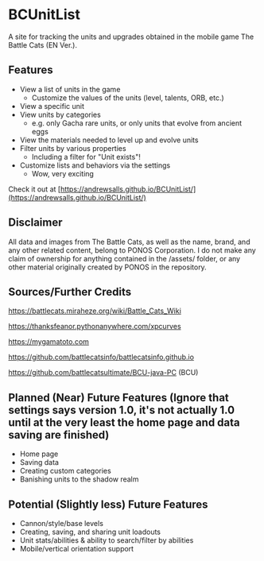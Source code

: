 # BCUnitList
A site for tracking the units and upgrades obtained in the mobile game The Battle Cats (EN Ver.).

## Features
- View a list of units in the game
  - Customize the values of the units (level, talents, ORB, etc.)
- View a specific unit
- View units by categories
  - e.g. only Gacha rare units, or only units that evolve from ancient eggs
- View the materials needed to level up and evolve units
- Filter units by various properties
  - Including a filter for "Unit exists"!
- Customize lists and behaviors via the settings
  - Wow, very exciting

Check it out at [https://andrewsalls.github.io/BCUnitList/](https://andrewsalls.github.io/BCUnitList/)

## Disclaimer
All data and images from The Battle Cats, as well as the name, brand, and any other related content, belong to PONOS Corporation. I do not make any claim of ownership for anything contained in the /assets/ folder, or any other material originally created by PONOS in the repository.

## Sources/Further Credits
https://battlecats.miraheze.org/wiki/Battle_Cats_Wiki

https://thanksfeanor.pythonanywhere.com/xpcurves

https://mygamatoto.com

https://github.com/battlecatsinfo/battlecatsinfo.github.io

https://github.com/battlecatsultimate/BCU-java-PC (BCU)

## Planned (Near) Future Features (Ignore that settings says version 1.0, it's not actually 1.0 until at the very least the home page and data saving are finished)
- Home page
- Saving data
- Creating custom categories
- Banishing units to the shadow realm

## Potential (Slightly less) Future Features
- Cannon/style/base levels
- Creating, saving, and sharing unit loadouts
- Unit stats/abilities & ability to search/filter by abilities
- Mobile/vertical orientation support
